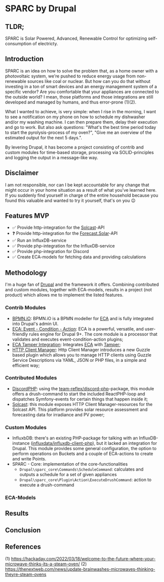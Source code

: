 # SPARC by Drupal

## TLDR;
SPARC is Solar Powered, Advanced, Renewable Control for optimizing self-consumption of electricty.

## Introduction
SPARC is an idea on how to solve the problem that, as a home owner with a photovoltaic system, we're pushed to reduce energy usage from non-renewable sources like coal or nuclear. But how can you do that without investing in a ton of smart devices and an energy management system of a specific vendor? Are you comfortable that your appliances are connected to the outside world? I mean, those platforms and those integrations are still developed and managed by humans, and thus error-prone (1)(2).

What I wanted to achieve, is very simple: when I rise in the morning, I want to see a notification on my phone on how to schedule my dishwasher and/or my washing machine. I can then prepare them, delay their execution and go to work.
But also ask questions: "What's the best time period today to start the pyrolysis-process of my oven?", "Give me an overview of the estimated output for the next 5 days.".

By levering Drupal, it has become a project consisting of contrib and custom modules for time-based storage, processing via SOLID-principles and logging the output in a message-like way.

## Disclaimer
I am not responsible, nor can I be kept accountable for any change that might occur in your home situation as a result of what you've learned here. If you suddenly find yourself in charge of the entire household because you found this valuable and wanted to try it yourself, that's on you 😉

## Features MVP
- ✅ Provide http-integration for the [Solcast](https://solcast.com/)-API
- ❓ Provide http-integration for the [Forecast.Solar](https://forecast.solar/)-API
- ✅ Run an InfluxDB-service
- ✅ Provide php-integration for the InfluxDB-service
- ✅ Provide php-integration for Discord
- ✅ Create ECA-models for fetching data and providing calculations

## Methodology
I'm a huge fan of [Drupal](https://www.drupal.org) and the framework it offers. Combining contributed and custom modules, together with ECA-models, results in a project (not product) which allows me to implement the listed features.

### Contrib Modules
- [BPMN.iO](https://www.drupal.org/project/bpmn_io): BPMN.iO is a BPMN modeller for [ECA](https://www.drupal.org/project/eca) and is fully integrated into Drupal's admin UI.
- [ECA: Event - Condition - Action](https://www.drupal.org/project/eca): ECA is a powerful, versatile, and user-friendly rules engine for Drupal 9+. The core module is a processor that validates and executes event-condition-action plugins;
- [ECA Tamper Integration](https://www.drupal.org/project/eca_tamper): Integrates [ECA](https://www.drupal.org/project/eca) with [Tamper](https://www.drupal.org/project/tamper);
- [HTTP Client Manager](https://www.drupal.org/project/http_client_manager): Http Client Manager introduces a new Guzzle based plugin which allows you to manage HTTP clients using Guzzle Service Descriptions via YAML, JSON or PHP files, in a simple and efficient way;
### Contributed Modules
- [DiscordPHP](https://www.drupal.org/project/discord_php): using the [team-reflex/discord-php](https://github.com/discord-php/DiscordPHP)-package, this module offers a drush-command to start the included ReactPHP-loop and dispatches Symfony-events for certain things that happen inside it;
- [Solcast](https://www.drupal.org/project/solcast): this module exposes HTTP Client Manager-resources for the Solcast API. This platform provides solar resource assessment and forecasting data for irradiance and PV power;
### Custom Modules
- InfluxbDB: there's an existing PHP-package for talking with an InfluxDB-instance ([influxdata/influxdb-client-php](https://github.com/influxdata/influxdb-client-php)), but it lacked an integration for Drupal. This module provides some general configuration, the option to perform operations on Buckets and a couple of ECA-actions to create and write Points.
- SPARC - Core: implementation of the core-functionalities
  - `Drupal\sparc_core\Commands\ScheduleCommand`: calculates and outputs a schedule for a set of given appliances
  - `Drupal\sparc_core\Plugin\Action\ExecuteDrushCommand`: action to execute a drush-command
### ECA-Models

## Results

## Conclusion

## References
(1) https://hackaday.com/2022/03/18/welcome-to-the-future-where-your-microwave-thinks-its-a-steam-oven/
(2) https://thenextweb.com/news/update-brainwashes-microwaves-thinking-theyre-steam-ovens
